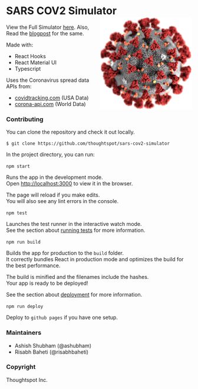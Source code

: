# SARS COV2 Simulator <img src="https://github.com/thoughtspot/sars-cov2-simulator/raw/master/public/coronavirus.png" width=250 align="right" alt="coronavirus" />

View the Full Simulator [here](http://docs.thoughtspot.com/sars-cov2-simulator).
Also, Read the [blogpost](https://www.thoughtspot.com/thoughtspot-blog/forecasting-covid-19-impact-over-next-two-years?publish=true) for the same.

Made with:

- React Hooks
- React Material UI
- Typescript

Uses the Coronavirus spread data APIs from:

- [covidtracking.com](covidtracking.com) (USA Data)
- [corona-api.com](corona-api.com) (World Data)


### Contributing

You can clone the repository and check it out locally.

```
$ git clone https://github.com/thoughtspot/sars-cov2-simulator
```

In the project directory, you can run:

`npm start`

Runs the app in the development mode.<br />
Open [http://localhost:3000](http://localhost:3000) to view it in the browser.

The page will reload if you make edits.<br />
You will also see any lint errors in the console.

`npm test`

Launches the test runner in the interactive watch mode.<br />
See the section about [running tests](https://facebook.github.io/create-react-app/docs/running-tests) for more information.

`npm run build`

Builds the app for production to the `build` folder.<br />
It correctly bundles React in production mode and optimizes the build for the best performance.

The build is minified and the filenames include the hashes.<br />
Your app is ready to be deployed!

See the section about [deployment](https://facebook.github.io/create-react-app/docs/deployment) for more information.

`npm run deploy`

Deploy to `github pages` if you have one setup.


### Maintainers

- Ashish Shubham (@ashubham)
- Risabh Baheti (@risabhbaheti)

### Copyright

Thoughtspot Inc.